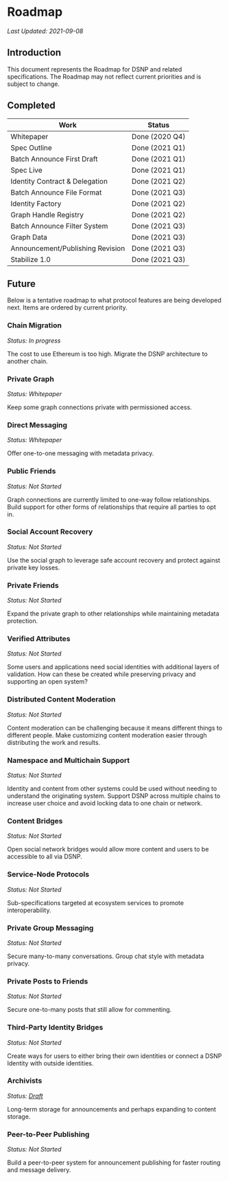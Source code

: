 # Roadmap
*Last Updated: 2021-09-08*

## Introduction

This document represents the Roadmap for DSNP and related specifications.
The Roadmap may not reflect current priorities and is subject to change.

## Completed

| Work | Status |
| --- | --- |
| Whitepaper | Done (2020 Q4) |
| Spec Outline | Done (2021 Q1) |
| Batch Announce First Draft  | Done (2021 Q1) |
| Spec Live | Done (2021 Q1) |
| Identity Contract & Delegation | Done (2021 Q2) |
| Batch Announce File Format | Done (2021 Q3) |
| Identity Factory | Done (2021 Q2) |
| Graph Handle Registry | Done (2021 Q2) |
| Batch Announce Filter System | Done (2021 Q3) |
| Graph Data | Done (2021 Q3) |
| Announcement/Publishing Revision | Done (2021 Q3) |
| Stabilize 1.0 | Done (2021 Q3) |

## Future

Below is a tentative roadmap to what protocol features are being developed next.
Items are ordered by current priority.

### Chain Migration
*Status: In progress*

The cost to use Ethereum is too high.
Migrate the DSNP architecture to another chain.

### Private Graph
*Status: Whitepaper*

Keep some graph connections private with permissioned access.

### Direct Messaging
*Status: Whitepaper*

Offer one-to-one messaging with metadata privacy.

### Public Friends
*Status: Not Started*

Graph connections are currently limited to one-way follow relationships.
Build support for other forms of relationships that require all parties to opt in.

### Social Account Recovery
*Status: Not Started*

Use the social graph to leverage safe account recovery and protect against private key losses.

### Private Friends
*Status: Not Started*

Expand the private graph to other relationships while maintaining metadata protection.

### Verified Attributes
*Status: Not Started*

Some users and applications need social identities with additional layers of validation.
How can these be created while preserving privacy and supporting an open system?

### Distributed Content Moderation
*Status: Not Started*

Content moderation can be challenging because it means different things to different people.
Make customizing content moderation easier through distributing the work and results.

### Namespace and Multichain Support
*Status: Not Started*

Identity and content from other systems could be used without needing to understand the originating system.
Support DSNP across multiple chains to increase user choice and avoid locking data to one chain or network.

### Content Bridges
*Status: Not Started*

Open social network bridges would allow more content and users to be accessible to all via DSNP.

### Service-Node Protocols
*Status: Not Started*

Sub-specifications targeted at ecosystem services to promote interoperability.

### Private Group Messaging
*Status: Not Started*

Secure many-to-many conversations.
Group chat style with metadata privacy.

### Private Posts to Friends
*Status: Not Started*

Secure one-to-many posts that still allow for commenting.

### Third-Party Identity Bridges
*Status: Not Started*

Create ways for users to either bring their own identities or connect a DSNP Identity with outside identities.

### Archivists
*Status: [Draft](Draft/Archivists.md)*

Long-term storage for announcements and perhaps expanding to content storage.

### Peer-to-Peer Publishing
*Status: Not Started*

Build a peer-to-peer system for announcement publishing for faster routing and message delivery.
